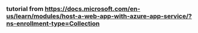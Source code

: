 ### tutorial from https://docs.microsoft.com/en-us/learn/modules/host-a-web-app-with-azure-app-service/?ns-enrollment-type=Collection
